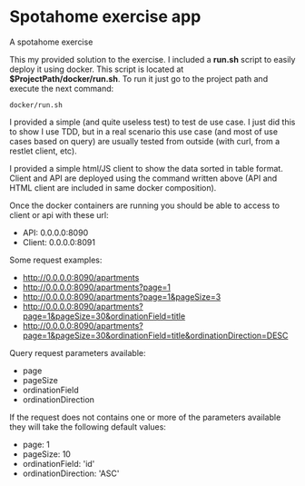 # Spotahome exercise app
A spotahome exercise

This my provided solution to the exercise. I included a __run.sh__ script to easily deploy it using docker. This script is located at __$ProjectPath/docker/run.sh__. To run it just go to the project path and execute the next command:

```
docker/run.sh
```

I provided a simple (and quite useless test) to test de use case. I just did this to show I use TDD, but in a real scenario this use case (and most of use cases based on query) are usually tested from outside (with curl, from a restlet client, etc). 

I provided a simple html/JS client to show the data sorted in table format. Client and API are deployed using the command written above (API and HTML client are included in same docker composition).

Once the docker containers are running you should be able to access to client or api with these url:

- API: 0.0.0.0:8090
- Client: 0.0.0.0:8091

Some request examples:
- http://0.0.0.0:8090/apartments
- http://0.0.0.0:8090/apartments?page=1
- http://0.0.0.0:8090/apartments?page=1&pageSize=3
- http://0.0.0.0:8090/apartments?page=1&pageSize=30&ordinationField=title
- http://0.0.0.0:8090/apartments?page=1&pageSize=30&ordinationField=title&ordinationDirection=DESC

Query request parameters available:
- page
- pageSize
- ordinationField
- ordinationDirection

If the request does not contains one or more of the parameters available they will take the following default values:
- page: 1
- pageSize: 10
- ordinationField: 'id'
- ordinationDirection: 'ASC'
